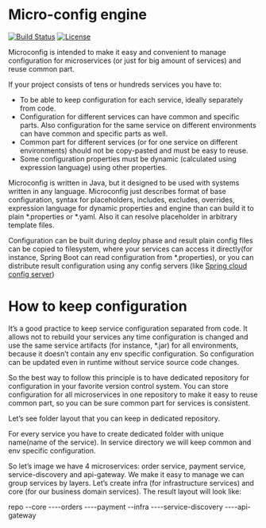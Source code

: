 # Micro-config engine

[![Build Status](https://travis-ci.com/Microconfig/microconfig.svg?branch=master)](https://travis-ci.com/Microconfig/microconfig)
[![License](https://img.shields.io/badge/License-Apache%202.0-blue.svg)](https://opensource.org/licenses/Apache-2.0)

Microconfig is intended to make it easy and convenient to manage configuration for microservices (or just for big amount of services) and reuse common part.

If your project consists of tens or hundreds services you have to:
* To be able to keep configuration for each service, ideally separately from code.
* Configuration for different services can have common and specific parts. Also configuration for the same service on different environments can have common and specific parts as well.
* Common part for different services (or for one service on different environments) should not be copy-pasted and must be easy to reuse.
* Some configuration properties must be dynamic (calculated using expression language) using other properties.

Microconfig is written in Java, but it designed to be used with systems written in any language. Microconfig just describes format of base configuration, syntax for placeholders, includes, excludes, overrides, expression language for dynamic properties and engine than can build it to plain *.properties or *.yaml. Also it can resolve placeholder in arbitrary template files.

Configuration can be built during deploy phase and result plain config files can be copied to filesystem, where your services can access it directly(for instance, Spring Boot can read configuration from *.properties), or you can distribute result configuration using any config servers (like [Spring cloud config server](https://spring.io/projects/spring-cloud-config))


# How to keep configuration
It’s a good practice to keep service configuration separated from code. It allows not to rebuild your services any time configuration is changed and use the same service artifacts (for instance, *.jar) for all environments, because it doesn’t contain any env specific configuration. So configuration can be updated even in runtime without service source code changes.

So the best way to follow this principle is to have dedicated repository for configuration in your favorite version control system.  You can store configuration for all microservices in one repository to make it easy to reuse common part, so you can be sure common part for services is consistent. 

Let’s see folder layout that you can keep in dedicated repository.

For every service you have to create dedicated folder with unique name(name of the service). In service directory we will keep common and env specific configuration.

So let’s image we have 4 microservices: order service, payment service,  service-discovery and api-gateway. We make it easy to manage we can group services by layers. Let’s create infra (for infrastructure services) and core (for our business domain services).  The result layout will look like:

repo
--core
----orders
----payment
--infra
----service-discovery
----api-gateway
